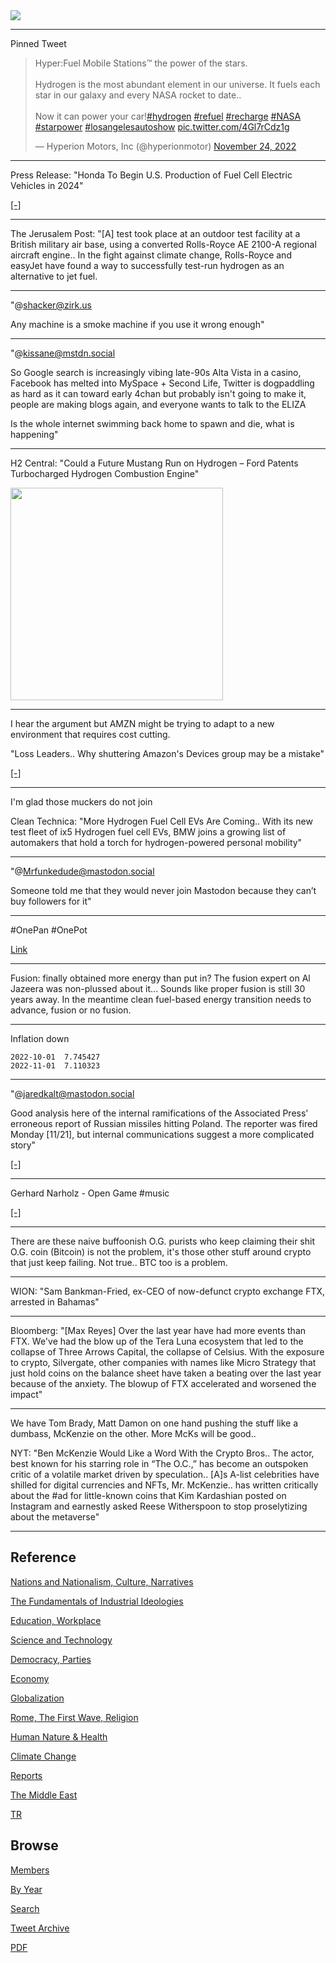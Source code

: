 <img src="https://drive.google.com/uc?export=view&id=1B2wf9R7AMH1d7Vw6e2mucLbIQ5NSjir7"/>

---

Pinned Tweet

<blockquote class="twitter-tweet"><p lang="en" dir="ltr">Hyper:Fuel Mobile Stations™ the power of the stars.<br><br>Hydrogen is the most abundant element in our universe. It fuels each star in our galaxy and every NASA rocket to date.. <br><br>Now it can power your car!<a href="https://twitter.com/hashtag/hydrogen?src=hash&amp;ref_src=twsrc%5Etfw">#hydrogen</a> <a href="https://twitter.com/hashtag/refuel?src=hash&amp;ref_src=twsrc%5Etfw">#refuel</a> <a href="https://twitter.com/hashtag/recharge?src=hash&amp;ref_src=twsrc%5Etfw">#recharge</a> <a href="https://twitter.com/hashtag/NASA?src=hash&amp;ref_src=twsrc%5Etfw">#NASA</a> <a href="https://twitter.com/hashtag/starpower?src=hash&amp;ref_src=twsrc%5Etfw">#starpower</a> <a href="https://twitter.com/hashtag/losangelesautoshow?src=hash&amp;ref_src=twsrc%5Etfw">#losangelesautoshow</a> <a href="https://t.co/4Gl7rCdz1g">pic.twitter.com/4Gl7rCdz1g</a></p>&mdash; Hyperion Motors, Inc (@hyperionmotor) <a href="https://twitter.com/hyperionmotor/status/1595587623783141376?ref_src=twsrc%5Etfw">November 24, 2022</a></blockquote> <script async src="https://platform.twitter.com/widgets.js" charset="utf-8"></script>

---

Press Release: "Honda To Begin U.S. Production of Fuel Cell Electric Vehicles in 2024"

[[-]](https://hondanews.com/en-US/honda-corporate/releases/release-907c81858bdfe231c1cc3d0f701d89da-honda-to-begin-us-production-of-fuel-cell-electric-vehicles-in-2024)

---

The Jerusalem Post: "[A] test took place at an outdoor test facility
at a British military air base, using a converted Rolls-Royce AE
2100-A regional aircraft engine.. In the fight against climate change,
Rolls-Royce and easyJet have found a way to successfully test-run
hydrogen as an alternative to jet fuel.

---

"@shacker@zirk.us

Any machine is a smoke machine if you use it wrong enough"

---

"@kissane@mstdn.social

So Google search is increasingly vibing late-90s Alta Vista in a
casino, Facebook has melted into MySpace + Second Life, Twitter is
dogpaddling as hard as it can toward early 4chan but probably isn't
going to make it, people are making blogs again, and everyone wants to
talk to the ELIZA

Is the whole internet swimming back home to spawn and die, what is
happening"

---

H2 Central: "Could a Future Mustang Run on Hydrogen – Ford Patents
Turbocharged Hydrogen Combustion Engine"

<img width="340" src="https://hydrogen-central.com/wp-content/uploads/2022/03/ford-mustang-hydrogen-combustion-engine.png"/>

---

I hear the argument but AMZN might be trying to adapt to a new environment
that requires cost cutting.

"Loss Leaders.. Why shuttering Amazon's Devices group may be a mistake"

[[-]](https://amazonchronicles.ghost.io/loss-leaders/)

---

I'm glad those muckers do not join

Clean Technica: "More Hydrogen Fuel Cell EVs Are Coming.. With its new
test fleet of ix5 Hydrogen fuel cell EVs, BMW joins a growing list of
automakers that hold a torch for hydrogen-powered personal mobility"

---

"@Mrfunkedude@mastodon.social

Someone told me that they would never join Mastodon because they can’t
buy followers for it"

---

\#OnePan \#OnePot

[Link](https://pbs.twimg.com/media/FjuQ1NmX0AAyBwn?format=jpg&name=small)

---

Fusion: finally obtained more energy than put in? The fusion expert on
Al Jazeera was non-plussed about it... Sounds like proper fusion is
still 30 years away. In the meantime clean fuel-based energy
transition needs to advance, fusion or no fusion.

---

Inflation down

```
2022-10-01  7.745427
2022-11-01  7.110323
```

---

"@jaredkalt@mastodon.social

Good analysis here of the internal ramifications of the Associated
Press' erroneous report of Russian missiles hitting Poland.  The
reporter was fired Monday [11/21], but internal communications suggest
a more complicated story"

[[-]](https://mastodon.social/@jaredkalt/109390745006067651)

---

Gerhard Narholz - Open Game \#music

[[-]](https://youtu.be/Is614XSOnxo)

---

There are these naive buffoonish O.G. purists who keep claiming their
shit O.G. coin (Bitcoin) is not the problem, it's those other stuff
around crypto that just keep failing. Not true.. BTC too is a problem.

---

WION: "Sam Bankman-Fried, ex-CEO of now-defunct crypto exchange FTX,
arrested in Bahamas"

---

Bloomberg: "[Max Reyes] Over the last year have had more events than
FTX. We've had the blow up of the Tera Luna ecosystem that led to the
collapse of Three Arrows Capital, the collapse of Celsius. With the
exposure to crypto, Silvergate, other companies with names like Micro
Strategy that just hold coins on the balance sheet have taken a
beating over the last year because of the anxiety. The blowup of FTX
accelerated and worsened the impact"

---

We have Tom Brady, Matt Damon on one hand pushing the stuff like a
dumbass, McKenzie on the other. More McKs will be good..

NYT: "Ben McKenzie Would Like a Word With the Crypto Bros.. The actor,
best known for his starring role in “The O.C.,” has become an
outspoken critic of a volatile market driven by speculation.. [A]s
A-list celebrities have shilled for digital currencies and NFTs,
Mr. McKenzie.. has written critically about the \#ad for little-known
coins that Kim Kardashian posted on Instagram and earnestly asked
Reese Witherspoon to stop proselytizing about the metaverse"

---

## Reference

[Nations and Nationalism, Culture, Narratives](2013/02/nations-and-nationalism.html)

[The Fundamentals of Industrial Ideologies](2011/04/fundamentals-of-industrial-ideologies.html)

[Education, Workplace](2017/09/education-workplace.html)

[Science and Technology](2018/09/science-technology.html)

[Democracy, Parties](2016/11/democracy.html)

[Economy](2018/05/economy.html)

[Globalization](2018/09/globalization.html)

[Rome, The First Wave, Religion](2017/12/rome.html)

[Human Nature & Health](2020/07/human-nature.html)

[Climate Change](2018/12/climate.html)

[Reports](2019/05/reports.html)

[The Middle East](2019/07/middleeast.html)

[TR](../tr)

## Browse

[Members](2022/08/members.html)

[By Year](years.html)

[Search](search.html)

[Tweet Archive](tweets/index.html)

[PDF](https://drive.google.com/uc?export=view&id=1FSi-1MnqXVq_PVTEXzzflwN8-7h92N_R)

